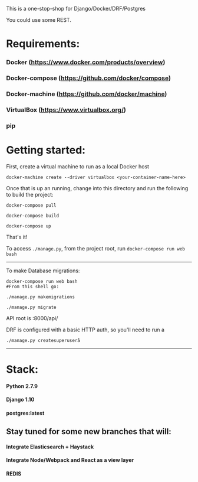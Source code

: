 This is a one-stop-shop for Django/Docker/DRF/Postgres

You could use some REST.

# Requirements:


### Docker (https://www.docker.com/products/overview)

### Docker-compose (https://github.com/docker/compose)

### Docker-machine (https://github.com/docker/machine)

### VirtualBox (https://www.virtualbox.org/)

### pip



# Getting started:

First, create a virtual machine to run as a local Docker host

`docker-machine create --driver virtualbox <your-container-name-here>`

Once that is up an running, change into this directory and run the following to build the project:

```
docker-compose pull

docker-compose build

docker-compose up
```



That's it!

To access `./manage.py`, from the project root, run `docker-compose run web bash`

--------------------------------------------------------------------------------

To make Database migrations:

```
docker-compose run web bash
#From this shell go:

./manage.py makemigrations

./manage.py migrate

```

API root is <localhost>:8000/api/

DRF is configured with a basic HTTP auth, so you'll need to run a
```
./manage.py createsuperuserå
```

--------------------------------------------------------------------------------

# Stack:

#### Python 2.7.9

#### Django 1.10

#### postgres:latest

## Stay tuned for some new branches that will:
#### Integrate Elasticsearch + Haystack
#### Integrate Node/Webpack and React as a view layer
#### REDIS
